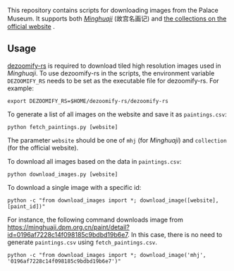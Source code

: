 This repository contains scripts for downloading images from the Palace Museum. It supports both [*Minghuaji*](https://minghuaji.dpm.org.cn/) (故宫名画记) and [the collections on the official website](https://www.dpm.org.cn/explore/collections.html) .

## Usage

[dezoomify-rs](https://github.com/lovasoa/dezoomify-rs) is required to download tiled high resolution images used in *Minghuaji*. To use dezoomify-rs in the scripts, the environment variable ``DEZOOMIFY_RS`` needs to be set as the executable file for dezoomify-rs. For example:

```
export DEZOOMIFY_RS=$HOME/dezoomify-rs/dezoomify-rs
```

To generate a list of all images on the website and save it as `paintings.csv`:

```
python fetch_paintings.py [website]
```

The parameter `website` should be one of `mhj` (for *Minghuaji*) and `collection` (for the official website).

To download all images based on the data in `paintings.csv`:

```
python download_images.py [website]
```

To download a single image with a specific id:

```
python -c "from download_images import *; download_image([website], [paint_id])"
```

For instance, the following command downloads image from https://minghuaji.dpm.org.cn/paint/detail?id=0196af7228c14f098185c9bdbd19b6e7. In this case, there is no need to generate `paintings.csv` using `fetch_paintings.csv`.

```
python -c "from download_images import *; download_image('mhj', '0196af7228c14f098185c9bdbd19b6e7')"
```
